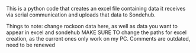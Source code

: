 This is a python code that creates an excel file containing data it receives via serial communication
and uploads that data to Sondehub.


Things to note:
change rockoon data here, as well as data you want to appear in excel and sondehub
MAKE SURE TO change the paths for excel creation, as the current ones only work on my PC.
Comments are outdated, need to be renewed